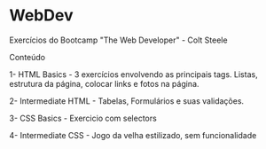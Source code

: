 # WebDev
Exercícios do Bootcamp "The Web Developer" - Colt Steele

Conteúdo

1- HTML Basics - 3 exercícios envolvendo as principais tags. Listas, estrutura da página, colocar links e fotos na página.

2- Intermediate HTML - Tabelas, Formulários e suas validações.

3- CSS Basics - Exercicio com selectors

4- Intermediate CSS - Jogo da velha estilizado, sem funcionalidade
